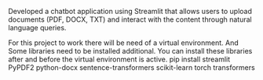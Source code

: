 Developed a chatbot application using Streamlit that allows users to upload documents (PDF,
DOCX, TXT) and interact with the content through natural language queries.

For this project to work there will be need of a virtual environment.
And Some libraries  need to be installed additional.
You can install these libraries after and before the virtual environment is active.
pip install streamlit PyPDF2 python-docx sentence-transformers scikit-learn torch transformers 
